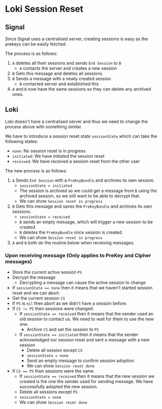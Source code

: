 # Loki Session Reset

## Signal
Since Signal uses a centralised server, creating sessions is easy as the prekeys can be easily fetched.

The process is as follows:

1. `A` deletes all their sessions and sends `End Session` to `B`
    - `A` contacts the server and creates a new session
2. `B` Gets this message and deletes all sessions.
3. `B` Sends a message with a newly created session
    - `B` contacted server and established this
4. `A` and `B` now have the same sessions so they can delete any archived ones.

## Loki
Loki doesn't have a centralised server and thus we need to change the process above with something similar. 

We have to introduce a session reset state `sessionState` which can take the following states:
- `none`: No session reset is in progress
- `initiated`: We have initiated the session reset
- `received`: We have received a session reset from the other user

The new process is as follows:

1. `A` Sends `End Session` with a `PreKeyBundle` and archives its own session.
    - `sessionState = initiated`
    - The session is archived as we could get a message from `B` using the archived session, so we still want to be able to decrypt that.
    - We can show `Session reset in progress`
2. `B` Gets this message and saves the `PreKeyBundle` and archives its own sessions.
    - `sessionState = received`
    - `B` sends an empty message, which will trigger a new session to be created.
    - `B` deletes the `PreKeyBundle` once session is created.
    - We can show `Session reset in progress`
3. `A` and `B` both do the routine below when receiving messages.

### Upon receiving message (Only applies to PreKey and Cipher messages)

- Store the current active session `PS`
- Decrypt the message
    - Decrypting a message can cause the active session to change
- If `sessionState == none` then it means that we haven't started session reset and we can abort.
- Get the current session `CS`
- If `PS` is `nil` then abort as we didn't have a session before.
- If `CS != PS` then sessions were changed.
    - If `sessionState == received` then it means that the sender used an old session to contact us. We need to wait for them to use the new one.
        - Archive `CS` and set the session to `PS`
    - If `sessionState == initiated` then it means that the sender acknowledged our session reset and sent a message with a new session
        - Delete all session except `CS`
        - `sessionState = none`
        - Send an empty message to confirm session adoption
        - We can show `Session reset done`
- If `CS == PS` then sessions were the same.
    - If `sessionState == received` then it means that the new session we created is the one the sender used for sending message. We have successfully adopted the new session.
    - Delete all sessions except `PS`
    - `sessionState = none`
    - We can show `Session reset done`
